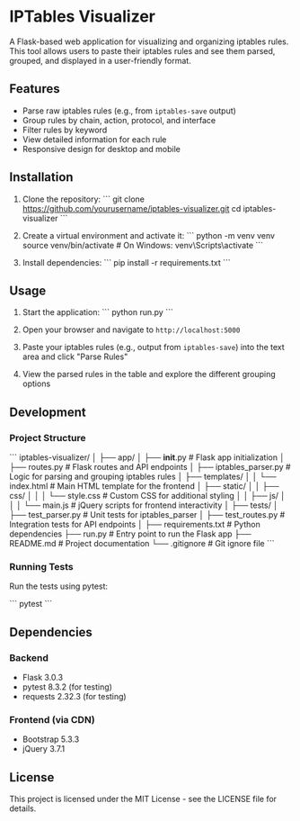 # IPTables Visualizer

A Flask-based web application for visualizing and organizing iptables rules. This tool allows users to paste their iptables rules and see them parsed, grouped, and displayed in a user-friendly format.

## Features

- Parse raw iptables rules (e.g., from `iptables-save` output)
- Group rules by chain, action, protocol, and interface
- Filter rules by keyword
- View detailed information for each rule
- Responsive design for desktop and mobile

## Installation

1. Clone the repository:
   \`\`\`
   git clone https://github.com/yourusername/iptables-visualizer.git
   cd iptables-visualizer
   \`\`\`

2. Create a virtual environment and activate it:
   \`\`\`
   python -m venv venv
   source venv/bin/activate  # On Windows: venv\Scripts\activate
   \`\`\`

3. Install dependencies:
   \`\`\`
   pip install -r requirements.txt
   \`\`\`

## Usage

1. Start the application:
   \`\`\`
   python run.py
   \`\`\`

2. Open your browser and navigate to `http://localhost:5000`

3. Paste your iptables rules (e.g., output from `iptables-save`) into the text area and click "Parse Rules"

4. View the parsed rules in the table and explore the different grouping options

## Development

### Project Structure

\`\`\`
iptables-visualizer/
│
├── app/
│   ├── __init__.py              # Flask app initialization
│   ├── routes.py                # Flask routes and API endpoints
│   ├── iptables_parser.py       # Logic for parsing and grouping iptables rules
│   ├── templates/
│   │   └── index.html           # Main HTML template for the frontend
│   ├── static/
│   │   ├── css/
│   │   │   └── style.css        # Custom CSS for additional styling
│   │   ├── js/
│   │   │   └── main.js          # jQuery scripts for frontend interactivity
│
├── tests/
│   ├── test_parser.py           # Unit tests for iptables_parser
│   ├── test_routes.py           # Integration tests for API endpoints
│
├── requirements.txt             # Python dependencies
├── run.py                       # Entry point to run the Flask app
├── README.md                    # Project documentation
└── .gitignore                   # Git ignore file
\`\`\`

### Running Tests

Run the tests using pytest:

\`\`\`
pytest
\`\`\`

## Dependencies

### Backend
- Flask 3.0.3
- pytest 8.3.2 (for testing)
- requests 2.32.3 (for testing)

### Frontend (via CDN)
- Bootstrap 5.3.3
- jQuery 3.7.1

## License

This project is licensed under the MIT License - see the LICENSE file for details.
